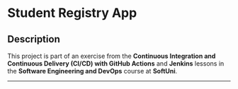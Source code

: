 # Student Registry App

## Description  
This project is part of an exercise from the **Continuous Integration and Continuous Delivery (CI/CD) with GitHub Actions** and **Jenkins** lessons in the **Software Engineering and DevOps** course at **SoftUni**.


---
